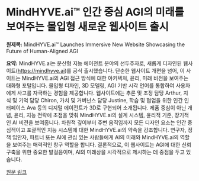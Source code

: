 # MindHYVE.ai™ 인간 중심 AGI의 미래를 보여주는 몰입형 새로운 웹사이트 출시

**원제목:** MindHYVE.ai™ Launches Immersive New Website Showcasing the Future of Human-Aligned AGI

**요약:** MindHYVE.ai는 분산형 지능 에이전트 분야의 선두주자로, 새롭게 디자인된 웹사이트(https://mindhyve.ai)를 공식 출시했습니다. 단순한 웹사이트 개편을 넘어, 이 사이트는 MindHYVE.ai의 AGI 접근 방식에 대한 아키텍처, 윤리, 미래 비전을 보여주는 대화형 포털입니다. 몰입형 디자인, 3D 모델링, AGI 기반 시각 언어를 통합하여 사용자에게 사고를 자극하는 경험을 제공합니다.  웹사이트에는 추론 및 조정 담당 Arthur, 지식 및 기억 담당 Chiron, 가치 및 거버넌스 담당 Justine, 학습 및 협업을 위한 인간 인터페이스 Ava 등의 디지털 에이전트가 3D로 구현되어 소개됩니다.  제품 중심이 아닌 개념, 윤리, 지능 전략에 초점을 맞춰 MindHYVE.ai의 설계 시스템, 윤리적 기준, 장기적인 AI 비전을 보여줍니다.  차원적 깊이부터 주변 움직임까지 모든 디자인 요소는 인간 중심적이고 포괄적인 지능 시스템에 대한 MindHYVE.ai의 약속을 강조합니다.  연구자, 정책 입안자, 파트너 또는 AI에 관심 있는 사람들에게 AI의 미래와 MindHYVE.ai의 역할을 보여주는 매력적인 창구 역할을 합니다.  결론적으로, 이 웹사이트는 AGI에 대한 신뢰 구축을 위한 중요한 발걸음이며,  AI의 미래상을 시각적으로 제시하는 데 중점을 두고 있습니다.

[원문 링크](https://www.manilatimes.net/2025/07/23/tmt-newswire/pr-newswire/mindhyveai-launches-immersive-new-website-showcasing-the-future-of-human-aligned-agi/2154184)

